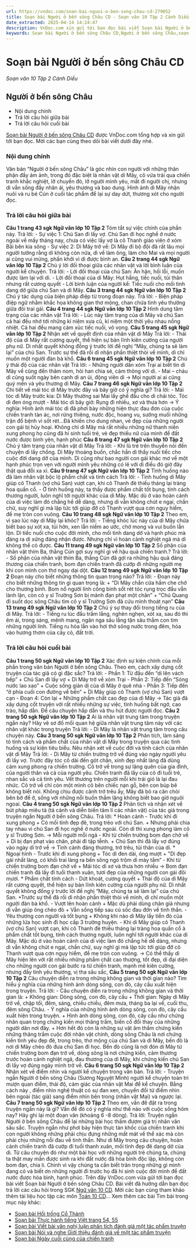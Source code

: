 ```yaml
---
url: https://vndoc.com/soan-bai-nguoi-o-ben-song-chau-cd-279052
title: Soạn bài Người ở bến sông Châu CD - Soạn văn 10 Tập 2 Cánh Diều - VnDoc.com
date_extracted: 2025-04-14 14:24:47
description: VnDoc.com xin gửi tới bạn đọc bài viết Soạn bài Người ở bến sông Châu CD. Mời bạn đọc cùng tham khảo.
keywords: Soạn bài Người ở bến sông Châu CD,Người ở bến sông Châu,soạn Người ở bến sông Châu,soạn văn Người ở bến sông Châu,soạn văn 10,văn 10,ngữ văn 10 CD
---
```


# Soạn bài Người ở bến sông Châu CD
 _Soạn văn 10 Tập 2 Cánh Diều_
## Người ở bến sông Châu
  * Nội dung chính
  * Trả lời câu hỏi giữa bài
  * Trả lời câu hỏi cuối bài

[Soạn bài Người ở bến sông Châu CD](<https://vndoc.com/soan-bai-nguoi-o-ben-song-chau-cd-279052>) được VnDoc.com tổng hợp và xin gửi tới bạn đọc. Mời các bạn cùng theo dõi bài viết dưới đây nhé.
### Nội dung chính
Văn bản “Người ở bến sông Châu” là góc nhìn con người với những thân phận đầy ám ảnh, trong đó đặc biệt là nhân vật dì Mây, cô vừa trải qua chiến tranh khắc nghiệt, lỡ chuyến đò, lỡ người mình yêu, mất đi người chị, nhưng dì vẫn sống đầy nhân ái, yêu thương và bao dung. Hình ảnh dì Mây nhận nuôi và ru bé Cún ở cuối tác phẩm để lại sự day dứt, thương xót cho người đọc.
### Trả lời câu hỏi giữa bài
**Câu 1 trang 43 sgk Ngữ văn lớp 10 Tập 2**
Tóm tắt sự việc chính của phần này.
Trả lời:
\- Sự việc 1: Chú San đi lấy vợ. Chú San đi học nghề ở nước ngoài về mấy tháng nay, chưa có việc lấy vợ là cô Thanh giáo viên ở xóm Bãi bên kia sông
\- Sự việc 2: Dì Mây trở về: Dì Mây đi bộ đội đã rất lâu mọi người tưởng rằng dì không còn nữa, dì về làm ông, làm cho Mai và mọi người ai cũng vui mừng, phấn khởi vì dì được bình an.
**Câu 2 trang 44 sgk Ngữ văn lớp 10 Tập 2**
Chú ý lời đối thoại giữa các nhân vật và lời bình luận của người kể chuyện.
Trả lời:
\- Lời đối thoại của chú San: Ân hận, hối lỗi, muốn được làm lại với dì.
\- Lời đối thoại của dì Mây: Hụt hẫng, tiếc nuối, tủi thân nhưng rất cương quyết
\- Lời bình luận của người kể: Tiếc nuối cho mối tình dang dở giữa chú San và dì Mây.
**Câu 3 trang 44 sgk Ngữ văn lớp 10 Tập 2**
Chú ý tác dụng của biện pháp điệp từ trong đoạn này.
Trả lời:
\- Biện pháp điệp ngữ nhằm khắc họa không gian thơ mộng, chan chứa tình yêu thường giữa đôi trai gái.
**Câu 4 trang 44 sgk Ngữ văn lớp 10 Tập 2**
Hình dung tâm trạng của các nhân vật
Trả lời:
\- Lúc này tâm trạng của dì Mây và chú San cả hai đều nhớ tới những kỉ niệm xưa cũ, kỉ niệm một thời yêu nhau nồng nhiệt. Cả hai đều mang cảm xúc tiếc nuối, vô vọng.
**Câu 5 trang 45 sgk Ngữ văn lớp 10 Tập 2**
Nhận xét về quyết định của nhân vật dì Mây
Trả lời:
\- Thái độ của dì Mây rất cương quyết, thể hiện sự bản lĩnh kiên cường của người phụ nữ. Dì nhất quyết không đồng ý trước lời đề nghị “Mây, chúng ta sẽ làm lại” của chú San. Trước sự thể đã rồi dì nhận phần thiệt thòi về mình, dì chỉ muốn một người đàn bà khổ.
**Câu 6 trang 45 sgk Ngữ văn lớp 10 Tập 2**
Chú ý thái độ của các nhân vật
Trả lời:
\- Những người dân xóm Trại ai biết tin dì Mây về cũng đến thăm nom, hỏi han chia sẻ, cảm thông với dì.
\- Mai – cháu dì cũng suốt ngày bên cạnh dì an ủi, động viên dì
→ Mọi người ai ai cũng quý mến và yêu thương dì Mây.
**Câu 7 trang 46 sgk Ngữ văn lớp 10 Tập 2**
Chi tiết về mái tóc dì Mây trước đây và bây giờ có ý nghĩa gì?
Trả lời:
\- Mái tóc dì Mây trước kia: Dì Mây thường sai Mai lấy ghế đẩu cho dì chải tóc. Tóc dì đen óng mượt
\- Mái tóc dì bây giờ: Rụng đi nhiều, xơ và thưa hơn
→ Ý nghĩa: Hình ảnh mái tóc dì đã phơi bày những hiện thực đau đơn của cuộc chiến tranh tàn ác, nơi rừng thiêng, nước độc, hoang vu, sướng muối những trận đổ bệnh vì sốt rét…Đã khiến cho dung nhan, vẻ đẹp của những người con gái bị hủy hoại. Không chỉ dì Mây mà rất nhiều những nữ thanh niên xung phong họ cũng đã hi sinh tuổi trẻ, vẻ đẹp thiếu nữ của mình để đất nước được bình yên, hạnh phúc
**Câu 8 trang 47 sgk Ngữ văn lớp 10 Tập 2**
Chú ý tâm trạng của nhân vật dì Mây
Trả lời:
\- Khi lũ trẻ trên thuyền nói đến chuyện dì lấy chồng. Dì Mây thoáng buồn, chắc hẳn dì thấy nuối tiếc cho cuộc đời dang dỡ của mình. Dì cũng như bao người con gái khác mơ về một hạnh phúc trọn vẹn với người mình yêu những có lẽ với dì điều đó giờ đây thật quá đỗi xa xỉ.
**Câu 9 trang 47 sgk Ngữ văn lớp 10 Tập 2**
Tình huống nào đã làm nhân vật bộc lộ phẩm chất và tính cách
Trả lời:
\- Tình huống dì Mây giúp cô Thanh \(vợ chú San\) vượt cạn, khi cô Thanh đẻ thiếu tháng lại tràng hoa quấn cổ.
\- Ở tình huống này, ta thấy được phẩm chất tốt bụng, tính cách thương người, luôn nghĩ tới người khác của dì Mây. Mặc dù ở vào hoàn cảnh của dì việc làm đó chẳng hề dễ dàng, nhưng dì vẫn không chút e ngại, chần chừ, suy nghĩ gì mà lập tức tới giúp đỡ cô Thanh vượt qua cơn nguy hiểm, để mẹ tròn con vuông.
**Câu 10 trang 48 sgk Ngữ văn lớp 10 Tập 2**
Theo em, vì sao lúc này dì Mây lại khóc?
Trả lời:
\- Tiếng khóc lúc này của dì Mây chứa biết bao sự xót xa, tủi hờn, xen lẫn niềm ao ước, chờ mong và vui buồn lẫn lộn. Dì tiếc nuối cho cuộc đời mình, cho mối tình dang dở và hạnh phúc mà đáng ra dì xứng đáng nhận được. Nhưng chỉ vì hoàn cảnh nghiệt ngã mà dì không thể có được.
**Câu 11 trang 49 sgk Ngữ văn lớp 10 Tập 2**
Số phận của nhân vật thím Ba, thằng Cún gợi suy nghĩ gì về hậu quả chiến tranh.?
Trả lời:
\- Số phận của nhân vật thím Ba, thằng Cún đã gợi ra những hậu quả đáng thương của chiến tranh, bom đạn chiến tranh đã cướp đi những người mẹ khi con mình con thơ ngay dại dột.
**Câu 12 trang 49 sgk Ngữ văn lớp 10 Tập 2**
Đoạn này cho biết những thông tin quan trọng nào?
Trả lời:
\- Đoạn này cho biết những thông tin gì quan trọng là:
\+ “Dì Mây chắn cửa hầm che chở cho thương binh. Bom nổ người lính công binh sốt rét tóc rụng trọc đầu vẫn lành lặn, còn cô y sĩ Trường Sơn bị mảnh đạn phạt một chân”
\+ “Chú Quang đi suốt dọc sông Châu tìm cô y sĩ Trường Sơn đã cứu mình thoát nạn”
**Câu 13 trang 49 sgk Ngữ văn lớp 10 Tập 2**
Chú ý sự thay đổi trong tiếng ru của dì Mây.
Trả lời:
\- Tiếng ru lúc đầu trầm lắng, nghèn nghẹn, xót xa, sau đó thì êm ái, trong sáng, mênh mang, ngân nga sâu lắng tận sâu thẳm con tim những người lính. Tiếng ru hòa lẫn vào hơi thở sông nước trong đêm, hòa vào hương thơm của cây cỏ, đất trời.
### Trả lời câu hỏi cuối bài
**Câu 1 trang 50 sgk Ngữ văn lớp 10 Tập 2**
Xác định sự kiện chính của mỗi phần trong văn bản Người ở bến sông Châu. Theo em, cách xây dựng cốt truyện của tác giả có gì đặc sắc?
Trả lời:
\- Phần 1: Từ đầu đến “di lên vách bếp”
\+ Chú San đi lấy vợ
\+ Dì Mây trở về xóm Trại
\- Phần 2: Tiếp đến “Sóng nước lao xao”
\+ Cuộc sống giản dị của dì Mây ở quê nhà
\- Phần 3: Tiếp đến “ở phía cuối con đường về bến”
\+ Dì Mây giúp cô Thanh \(vợ chú San\) vượt cạn
\- Đoạn 4: Còn lại
\+ Những phẩm chất cao đẹp của dì Mây
→ Tác giả đã xây dựng cốt truyện với rất nhiều những sự việc, tình huống bất ngờ, cao trào, hấp dẫn. Để câu chuyện hấp dẫn và thu hút được người đọc.
**Câu 2 trang 50 sgk Ngữ văn lớp 10 Tập 2**
Ai là nhân vật trung tâm trong truyện ngắn này? Hãy vẽ sơ đồ mối quan hệ giữa nhân vật trung tâm này với các nhân vật khác trong truyện
Trả lời:
\- Dì Mây là nhân vật trung tâm trong câu chuyện này.
**Câu 3 trang 50 sgk Ngữ văn lớp 10 Tập 2**
Phân tích, làm sáng tỏ tính cách và phẩm chất của nhân vật dì Mây trong truyện qua các tình huống và sự kiện tiêu biểu. Nêu nhận xét về cuộc đời và tính cách của nhân vật dì Mây
Trả lời:
\- Dì Mây từ chiến trường trở về đúng vào ngày người yêu đi lấy vợ. Trước đây tóc cô dài đến gót chân, xinh đẹp nhất làng đã dũng cảm xung phong ra chiến trường. Cô trở về trong sự lãng quên của gia đình, của người thân và cả của người yêu. Chiến tranh đã lấy của cô đi tuổi trẻ, nhan sắc và cả tình yêu. Vết thương trên người mỗi khi trái gió là lại đau nhức. Cô trở về chỉ còn một mình cô bên chiếc nạn gỗ, bên con búp bê không biết nói. Không chịu được cảnh trớ trêu ấy, Mây đã bỏ ra căn chòi bên bờ để ở, sống với những nỗi buồn thầm lặng không biết bao giờ nguôi ngoai.
**Câu 4 trang 50 sgk Ngữ văn lớp 10 Tập 2**
Phân tích và nhận xét về bút pháp miêu tả \(tả cảnh và diễn biến tâm lí các nhân vật\) của tác giả trong truyện ngắn Người ở bến sông Châu.
Trả lời:
\* Hoàn cảnh
\- Trước khi đi xung phong
\+ Có mối tình đẹp đẽ, trong trẻo với chú San.
\+ Nhưng phải chia tay nhau vì chú San đi học nghề ở nước ngoài. Còn dì thì xung phong làm cô y sĩ Trường Sơn.
→ Mỗi người mỗi ngả
\- Khi từ chiến trường bom đạn chờ về
\+ Dì bị đạn phạt vào chân, phải đi tập tễnh.
\+ Chú San thì đã lấy vợ đúng vào ngày dì trở về
→ Tình cảnh đáng thương, trớ trêu, tủi thân của dì.
\* Ngoại hình
\- Trước khi đi xung phong
\+ Tóc dì đen dài, óng mượt
\+ "Dì đẹp gái nhất làng, có khối trai làng ra bến sông ngó trộm dì mày tắm”
\- Khi từ chiến trường bom đạn chờ về
\+ Mái tóc dì xơ và thưa hơn nhiều
→ Bom đạn chiến tranh đã lấy đi tuổi thanh xuân, tươi đẹp của những người con gái đôi mươi.
\* Phẩm chất tính cách
\- Dứt khoát, cương quyết
\+ Thái độ của dì Mây rất cương quyết, thể hiện sự bản lĩnh kiên cường của người phụ nữ. Dì nhất quyết không đồng ý trước lời đề nghị “Mây, chúng ta sẽ làm lại” của chú San.
+Trước sự thể đã rồi dì nhận phần thiệt thòi về mình, dì chỉ muốn một người đàn bà khổ.
\- Vượt lên hoàn cảnh
\+ Mặc dù phải dùng chân giả nhưng dì vẫn giúp ông chèo đò
\+ Vẫn sống tiếp sau cú sốc đau đớn về tinh thần.
\- Yêu thương con người và tốt bụng
\+ Không khi nào dì Mây lấy tiền đò của những lứa học sinh đi học cấp 3 trường huyện.
\- Khi dì Mây giúp cô Thanh \(vợ chú San\) vượt cạn, khi cô Thanh đẻ thiếu tháng lại tràng hoa quấn cổ à phẩm chất tốt bụng, tính cách thương người, luôn nghĩ tới người khác của dì Mây. Mặc dù ở vào hoàn cảnh của dì việc làm đó chẳng hề dễ dàng, nhưng dì vẫn không chút e ngại, chần chừ, suy nghĩ gì mà lập tức tới giúp đỡ cô Thanh vượt qua cơn nguy hiểm, để mẹ tròn con vuông.
→ Có thể thấy dì Mây hiện lên với rất nhiều những phẩm chất cao thượng, tốt đẹp, dì đại diện cho những người con gái bước ra từ chiến tranh, mạnh mẽ kiên cường, nhưng đầy tình yêu thương, vị tha sâu sắc,
**Câu 5 trang 50 sgk Ngữ văn lớp 10 Tập 2**
Câu chuyện diễn ra trong những không gian và thời gian nào? Tìm hiểu ý nghĩa của những hình ảnh dòng sông, con đò, cây cầu xuất hiện trong truyện.
Trả lời:
\- Câu chuyện diễn ra trong những không gian và thời gian là:
\+ Không gian: Dòng sông, con đò, cây cầu
\+ Thời gian: Ngày dì Mây trở về, chập tối, đêm, sáng, chiều chiều, đêm mưa, tháng ba lại về, cuối thu, đêm sông Châu.
\- Ý nghĩa của những hình ảnh dòng sông, con đò, cây cầu xuất hiện trong truyện.
\+ Hình ảnh dòng sông, con đò, cây cầu như chứng nhân quan trọng chứng kiến mọi thăng trầm, biến cố đổi thay của những người dân nơi đây.
\+ Hơn hết đó còn là những sự vật âm thầm chứng kiến những thăng trầm cuộc đời nhân vật chính, dòng sông Châu là nơi chứng kiến tình yêu đẹp đẽ, trong trẻo, thơ mộng của chú San và dì Mây, bến đò là nơi dì Mây chèo đò đưa chú San đi học. Bến đò cũng là nơi đón dì Mây từ chiến trường bom đạn trở về, dòng sông là nơi chứng kiến, cảm thương trước hoàn cảnh nghiệt ngã, đau thương của dì Mây, khi chứng kiến chú San đi lấy vợ đúng ngày mình trở về.
**Câu 6 trang 50 sgk Ngữ văn lớp 10 Tập 2**
Nhận xét về điểm nhìn và người kể chuyện trong văn bản.
Trả lời:
\- Truyện ngắn Người ở bến sông Châu \(Sương Nguyệt Minh\) người kể chuyện toàn tri mượn quan điểm, thái độ, cảm giác của nhân vật Mai để kể chuyện. Bằng cách này , điểm nhìn nghệ thuật có sự đan xen, chuyển đổi từ điểm nhìn bên ngoài \(tác giả\) sang điểm nhìn bên trong \(nhân vật Mai\) và ngược lại.
**Câu 7 trang 50 sgk Ngữ văn lớp 10 Tập 2**
Theo em, vấn đề đặt ra trong truyện ngắn này là gì? Vấn đề đó có ý nghĩa như thế nào với cuộc sống hôm nay? Hãy ghi lại một đoạn văn \(khoảng 6 -8 dòng\).
Trả lời:
Truyện ngắn Người ở bến sông Châu để lại những bài học thấm đượm giá trị nhân văn sâu sắc. Truyện ngắn như phơi bày hiện thực tàn khốc của chiến tranh khi con người không những phải chịu đựng những mất mát về thể xác mà còn phải chịu những nỗi đau về tinh thần. Như dì Mây trong câu chuyện, hoàn cảnh chiến tranh đã cướp đi tuổi thanh xuân, mối tình đẹp đẽ dang dở của dì. Từ câu chuyện đó như một bài học với những người trẻ chúng ta, chúng ta thật may mắn được sinh ra khi đất nước đã hòa bình độc lập, không còn bom đạn, chia li. Chính vì vậy chúng ta cần biết trân trọng những gì mình đang có và biết ơn những người đi trước họ đã hi sinh cuộc đời mình để đất nước được hòa bình, hạnh phúc.
Trên đây VnDoc.com vừa gửi tới bạn đọc bài viết Soạn bài Người ở bến sông Châu CD. Bài viết đã hướng dẫn bạn đọc trả lời các câu hỏi trong SGK [Ngữ văn 10 CD](<https://vndoc.com/ngu-van-10-canh-dieu-tap2>). Mời các bạn cùng tham khảo thêm tài liệu học tập các môn [Toán 10 CD](<https://vndoc.com/toan-10-canh-dieu-tap2>)...
Xem thêm các bài Tìm bài trong mục này khác:
  * [Soạn bài Hồi trống Cổ Thành](</soan-bai-hoi-trong-co-thanh-cd-279053>)
  * [Soạn bài Thực hành tiếng Việt trang 54, 55](</soan-bai-thuc-hanh-tieng-viet-trang-54-55-cd-279056>)
  * [Soạn bài Viết bài văn nghị luận phân tích đánh giá một tác phẩm truyện](</soan-bai-viet-bai-van-nghi-luan-phan-tich-danh-gia-mot-tac-pham-truyen-cd-279057>)
  * [Soạn bài Nói và nghe Giới thiệu đánh giá về một tác phẩm truyện](</soan-bai-noi-va-nghe-gioi-thieu-danh-gia-ve-mot-tac-pham-truyen-cd-279070>)
  * [Soạn bài Ngày cuối cùng của chiến tranh](</soan-bai-ngay-cuoi-cung-cua-chien-tranh-cd-279073>)

